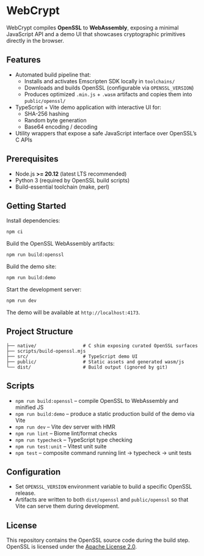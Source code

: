 # WebCrypt

WebCrypt compiles **OpenSSL** to **WebAssembly**, exposing a minimal JavaScript API and a demo UI that showcases cryptographic primitives directly in the browser.

## Features

- Automated build pipeline that:
  - Installs and activates Emscripten SDK locally in `toolchains/`
  - Downloads and builds OpenSSL (configurable via `OPENSSL_VERSION`)
  - Produces optimized `.min.js` + `.wasm` artifacts and copies them into `public/openssl/`
- TypeScript + Vite demo application with interactive UI for:
  - SHA-256 hashing
  - Random byte generation
  - Base64 encoding / decoding
- Utility wrappers that expose a safe JavaScript interface over OpenSSL’s C APIs

## Prerequisites

- Node.js **>= 20.12** (latest LTS recommended)
- Python 3 (required by OpenSSL build scripts)
- Build-essential toolchain (make, perl)

## Getting Started

Install dependencies:

```bash
npm ci
```

Build the OpenSSL WebAssembly artifacts:

```bash
npm run build:openssl
```

Build the demo site:

```bash
npm run build:demo
```

Start the development server:

```bash
npm run dev
```

The demo will be available at `http://localhost:4173`.

## Project Structure

```
├── native/                 # C shim exposing curated OpenSSL surfaces
├── scripts/build-openssl.mjs
├── src/                    # TypeScript demo UI
├── public/                 # Static assets and generated wasm/js
└── dist/                   # Build output (ignored by git)
```

## Scripts

- `npm run build:openssl` – compile OpenSSL to WebAssembly and minified JS
- `npm run build:demo` – produce a static production build of the demo via Vite
- `npm run dev` – Vite dev server with HMR
- `npm run lint` – Biome lint/format checks
- `npm run typecheck` – TypeScript type checking
- `npm run test:unit` – Vitest unit suite
- `npm test` – composite command running lint → typecheck → unit tests

## Configuration

- Set `OPENSSL_VERSION` environment variable to build a specific OpenSSL release.
- Artifacts are written to both `dist/openssl` and `public/openssl` so that Vite can serve them during development.

## License

This repository contains the OpenSSL source code during the build step. OpenSSL is licensed under the [Apache License 2.0](https://www.openssl.org/source/license.html).
